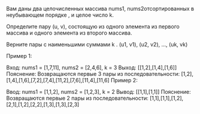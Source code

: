 Вам даны два целочисленных массива nums1, nums2отсортированных в неубывающем порядке , и целое число k.

Определите пару (u, v), состоящую из одного элемента из первого массива и одного элемента из второго массива.

Верните пары с наименьшими суммами k . (u1, v1), (u2, v2), ..., (uk, vk)

Пример 1:

Вход: nums1 = [1,7,11], nums2 = [2,4,6], k = 3
Выход: [[1,2],[1,4],[1,6]]
Пояснение: Возвращаются первые 3 пары из последовательности: [1,2],[1,4],[1,6],[7,2],[7,4],[11,2],[7,6],[11,4],[11,6]
Пример 2:

Ввод: nums1 = [1,1,2], nums2 = [1,2,3], k = 2
Вывод: [[1,1],[1,1]]
Пояснение: Возвращаются первые 2 пары из последовательности: [1,1],[1,1],[1,2],[2,1],[1,2],[2,2],[1,3],[1,3],[2,3]
